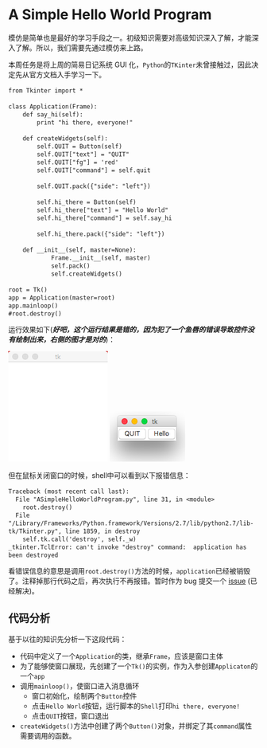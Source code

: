 # A Simple Hello World Program

模仿是简单也是最好的学习手段之一。初级知识需要对高级知识深入了解，才能深入了解。所以，我们需要先通过模仿来上路。

本周任务是将上周的简易日记系统 GUI 化，`Python`的`TKinter`未曾接触过，因此决定先从官方文档入手学习一下。

```
from Tkinter import *

class Application(Frame):
	def say_hi(self):
		print "hi there, everyone!"
	
	def createWidgets(self):
		self.QUIT = Button(self)
		self.QUIT["text"] = "QUIT"
		self.QUIT["fg"] = 'red'
		self.QUIT["command"] = self.quit
		
		self.QUIT.pack({"side": "left"})
		
		self.hi_there = Button(self)
		self.hi_there["text"] = "Hello World"
		self.hi_there["command"] = self.say_hi
		
		self.hi_there.pack({"side": "left"})
		
	def __init__(self, master=None):
			Frame.__init__(self, master)
			self.pack()
			self.createWidgets()

root = Tk()
app = Application(master=root)
app.mainloop()
#root.destroy() 
```
运行效果如下(***好吧，这个运行结果是错的，因为犯了一个鱼唇的错误导致控件没有绘制出来，右侧的图才是对的***)：

![ASimpleHelloWorldProgram-0.png](./ASimpleHelloWorldProgram-0.png)
![ASimpleHelloWorldProgram-1.png](./ASimpleHelloWorldProgram-1.png)

但在鼠标关闭窗口的时候，shell中可以看到以下报错信息：

```
Traceback (most recent call last):
  File "ASimpleHelloWorldProgram.py", line 31, in <module>
    root.destroy() 
  File "/Library/Frameworks/Python.framework/Versions/2.7/lib/python2.7/lib-tk/Tkinter.py", line 1859, in destroy
    self.tk.call('destroy', self._w)
_tkinter.TclError: can't invoke "destroy" command:  application has been destroyed
```
看错误信息的意思是调用`root.destroy()`方法的时候，`application`已经被销毁了。注释掉那行代码之后，再次执行不再报错。暂时作为 bug 提交一个 [issue](https://github.com/faketooth/OMOOC2py/issues/3) (已经解决)。

## 代码分析

基于以往的知识先分析一下这段代码：

* 代码中定义了一个`Application`的类，继承`Frame`，应该是窗口主体
* 为了能够使窗口展现，先创建了一个`Tk()`的实例，作为入参创建`Applicaton`的一个`app`
* 调用`mainloop()`，使窗口进入消息循环
	* 窗口初始化，绘制两个`Button`控件
	* 点击`Hello World`按钮，运行脚本的`Shell`打印`hi there, everyone!`
	* 点击`QUIT`按钮，窗口退出
* `createWidgets()`方法中创建了两个`Button()`对象，并绑定了其`command`属性需要调用的函数。

